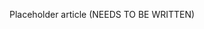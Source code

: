 <!--
title: "Assess Rules"
description: "Overview of Assess rules"
tags: "Admin assess rules policy management"
-->

Placeholder article (NEEDS TO BE WRITTEN)

